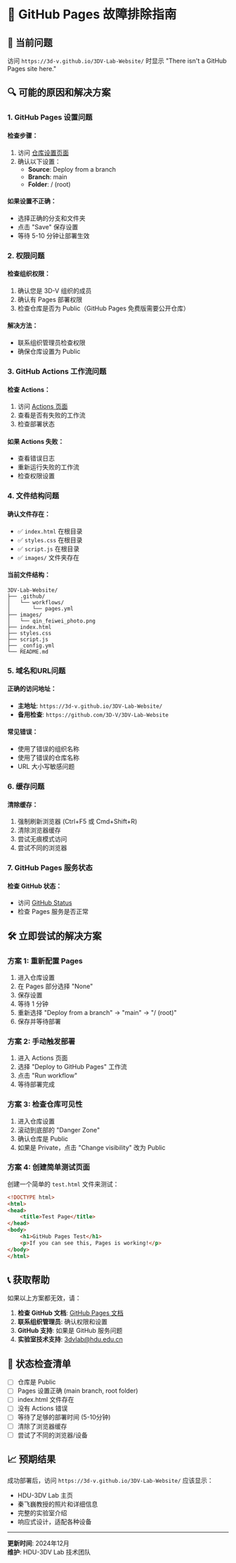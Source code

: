 # 🔧 GitHub Pages 故障排除指南

## 🚨 当前问题
访问 `https://3d-v.github.io/3DV-Lab-Website/` 时显示 "There isn't a GitHub Pages site here."

## 🔍 可能的原因和解决方案

### 1. GitHub Pages 设置问题

#### 检查步骤：
1. 访问 [仓库设置页面](https://github.com/3D-V/3DV-Lab-Website/settings/pages)
2. 确认以下设置：
   - **Source**: Deploy from a branch
   - **Branch**: main
   - **Folder**: / (root)

#### 如果设置不正确：
- 选择正确的分支和文件夹
- 点击 "Save" 保存设置
- 等待 5-10 分钟让部署生效

### 2. 权限问题

#### 检查组织权限：
1. 确认您是 3D-V 组织的成员
2. 确认有 Pages 部署权限
3. 检查仓库是否为 Public（GitHub Pages 免费版需要公开仓库）

#### 解决方法：
- 联系组织管理员检查权限
- 确保仓库设置为 Public

### 3. GitHub Actions 工作流问题

#### 检查 Actions：
1. 访问 [Actions 页面](https://github.com/3D-V/3DV-Lab-Website/actions)
2. 查看是否有失败的工作流
3. 检查部署状态

#### 如果 Actions 失败：
- 查看错误日志
- 重新运行失败的工作流
- 检查权限设置

### 4. 文件结构问题

#### 确认文件存在：
- ✅ `index.html` 在根目录
- ✅ `styles.css` 在根目录
- ✅ `script.js` 在根目录
- ✅ `images/` 文件夹存在

#### 当前文件结构：
```
3DV-Lab-Website/
├── .github/
│   └── workflows/
│       └── pages.yml
├── images/
│   └── qin_feiwei_photo.png
├── index.html
├── styles.css
├── script.js
├── _config.yml
└── README.md
```

### 5. 域名和URL问题

#### 正确的访问地址：
- **主地址**: `https://3d-v.github.io/3DV-Lab-Website/`
- **备用检查**: `https://github.com/3D-V/3DV-Lab-Website`

#### 常见错误：
- 使用了错误的组织名称
- 使用了错误的仓库名称
- URL 大小写敏感问题

### 6. 缓存问题

#### 清除缓存：
1. 强制刷新浏览器 (Ctrl+F5 或 Cmd+Shift+R)
2. 清除浏览器缓存
3. 尝试无痕模式访问
4. 尝试不同的浏览器

### 7. GitHub Pages 服务状态

#### 检查 GitHub 状态：
- 访问 [GitHub Status](https://www.githubstatus.com/)
- 检查 Pages 服务是否正常

## 🛠️ 立即尝试的解决方案

### 方案 1: 重新配置 Pages
1. 进入仓库设置
2. 在 Pages 部分选择 "None"
3. 保存设置
4. 等待 1 分钟
5. 重新选择 "Deploy from a branch" → "main" → "/ (root)"
6. 保存并等待部署

### 方案 2: 手动触发部署
1. 进入 Actions 页面
2. 选择 "Deploy to GitHub Pages" 工作流
3. 点击 "Run workflow"
4. 等待部署完成

### 方案 3: 检查仓库可见性
1. 进入仓库设置
2. 滚动到底部的 "Danger Zone"
3. 确认仓库是 Public
4. 如果是 Private，点击 "Change visibility" 改为 Public

### 方案 4: 创建简单测试页面
创建一个简单的 `test.html` 文件来测试：
```html
<!DOCTYPE html>
<html>
<head>
    <title>Test Page</title>
</head>
<body>
    <h1>GitHub Pages Test</h1>
    <p>If you can see this, Pages is working!</p>
</body>
</html>
```

## 📞 获取帮助

如果以上方案都无效，请：

1. **检查 GitHub 文档**: [GitHub Pages 文档](https://docs.github.com/en/pages)
2. **联系组织管理员**: 确认权限和设置
3. **GitHub 支持**: 如果是 GitHub 服务问题
4. **实验室技术支持**: 3dvlab@hdu.edu.cn

## 🔄 状态检查清单

- [ ] 仓库是 Public
- [ ] Pages 设置正确 (main branch, root folder)
- [ ] index.html 文件存在
- [ ] 没有 Actions 错误
- [ ] 等待了足够的部署时间 (5-10分钟)
- [ ] 清除了浏览器缓存
- [ ] 尝试了不同的浏览器/设备

## 📈 预期结果

成功部署后，访问 `https://3d-v.github.io/3DV-Lab-Website/` 应该显示：
- HDU-3DV Lab 主页
- 秦飞巍教授的照片和详细信息
- 完整的实验室介绍
- 响应式设计，适配各种设备

---

**更新时间**: 2024年12月  
**维护**: HDU-3DV Lab 技术团队
